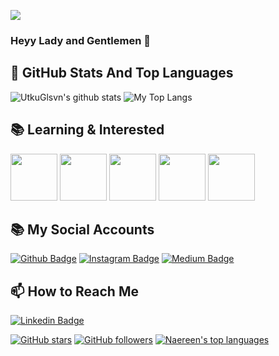 <a href="https://hits.seeyoufarm.com"><img src="https://hits.seeyoufarm.com/api/count/incr/badge.svg?url=https%3A%2F%2Fgithub.com%2FFurkanSahin2&count_bg=%2379C83D&title_bg=%23555555&icon=&icon_color=%23E7E7E7&title=Profile+views&edge_flat=true"/></a>
### Heyy Lady and Gentlemen 👋


## 📌 GitHub Stats And Top Languages

<p float="center">
  <img  src="https://github-readme-stats.vercel.app/api?username=UtkuGlsvn&show_icons=true&count_private=true&hide=contribs,issues" alt="UtkuGlsvn's github stats" />
  <img  src="https://github-readme-stats.vercel.app/api/top-langs/?username=UtkuGlsvn&layout=compact&hide=html,css" alt="My Top Langs" />
</p>


## 📚 Learning & Interested

<code><img height="75" src="https://image.flaticon.com/icons/svg/882/882710.svg"></code>
<code><img height="75" src="https://image.flaticon.com/icons/svg/917/917316.svg"></code>
<code><img height="75" src="https://image.flaticon.com/icons/svg/887/887813.svg"></code>
<code><img height="75" src="https://www.vectorlogo.zone/logos/swift/swift-ar21.svg"></code>
<code><img height="75" src="https://image.flaticon.com/icons/svg/3288/3288086.svg"></code>


## 📚 My Social Accounts

[![Github Badge](https://img.shields.io/badge/-Github-000?style=quare&labelColor=000&logo=Github&logoColor=white&link=link)](link) 
[![Instagram Badge](https://img.shields.io/badge/-Instagram-C13584?style=flat-quare&labelColor=C13584&logo=instagram&logoColor=white&link=link)](link) 
[![Medium Badge](https://img.shields.io/badge/-Medium-757575?style=flat-quare&labelColor=757575&logo=Medium&logoColor=white&link=link)](link) 

## 📫 How to Reach Me


[![Linkedin Badge](https://img.shields.io/badge/furkan-şahin1-follow%20on%20linkedin-blue?style=for-the-badge&logo=linkedin)](https://www.linkedin.com/in/furkan-sahin1)

[![GitHub stars](https://img.shields.io/github/stars/Naereen/StrapDown.js.svg?style=social&label=Star&maxAge=2592000)](https://GitHub.com/Naereen/StrapDown.js/stargazers/)
[![GitHub followers](https://img.shields.io/github/followers/Naereen.svg?style=social&label=Follow&maxAge=2592000)](https://github.com/FurkanSahin2?tab=followers)
[![Naereen's top languages](https://github-readme-stats.vercel.app/api/top-langs/?username=Naereen&theme=blue-green)](https://github.com/anuraghazra/github-readme-stats)
